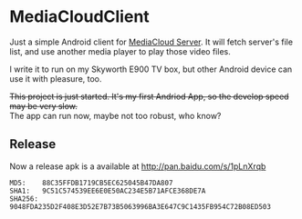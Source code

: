 # MediaCloudClient

Just a simple Android client for [MediaCloud Server](https://github.com/Ruikuan/MediaCloudServer). It will fetch server's file list, and use another media player to play those video files.

I write it to run on my Skyworth E900 TV box, but other Android device can use it with pleasure, too.

~~This project is just started. It's my first Andriod App, so the develop speed may be very slow.~~  
The app can run now, maybe not too robust, who know? 

## Release

Now a release apk is a available at http://pan.baidu.com/s/1pLnXrqb

```
MD5:    88C35FFDB1719CB5EC625045B47DA807
SHA1:   9C51C574539EE6E0E50AC234E5B71AFCE368DE7A
SHA256: 9048FDA235D2F408E3D52E7B73B5063996BA3E647C9C1435FB954C72B08ED503
```